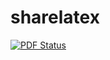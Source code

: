 sharelatex
==========
[![PDF Status](https://www.sharelatex.com/github/repos/valenz/sharelatex/builds/latest/badge.svg)](https://www.sharelatex.com/github/repos/valenz/sharelatex/builds/latest/output.pdf)
